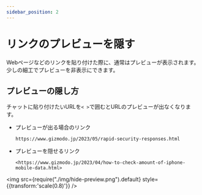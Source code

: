```yaml
---
sidebar_position: 2
---
```


# リンクのプレビューを隠す

Webページなどのリンクを貼り付けた際に、通常はプレビューが表示されます。少しの細工でプレビューを非表示にできます。

## プレビューの隠し方

チャットに貼り付けたいURLを```< >```で囲むとURLのプレビューが出なくなります。

- プレビューが出る場合のリンク

    ```https://www.gizmodo.jp/2023/05/rapid-security-responses.html```

- プレビューを隠せるリンク

    ```<https://www.gizmodo.jp/2023/04/how-to-check-amount-of-iphone-mobile-data.html>```

<img src={require("./img/hide-preview.png").default} style={{transform:'scale(0.8)'}} />